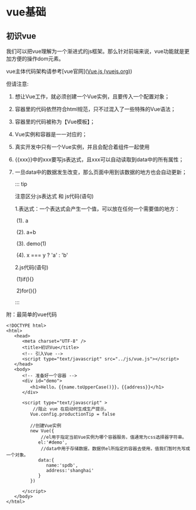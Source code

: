# vue基础

## 初识vue

我们可以把vue理解为一个渐进式的js框架。那么针对前端来说，vue功能就是更加方便的操作dom元素。

vue主体代码架构请参考[vue官网]([Vue.js (vuejs.org)](https://cn.vuejs.org/))

但请注意:

1. 想让Vue工作，就必须创建一个Vue实例，且要传入一个配置对象；

2. 容器里的代码依然符合html规范，只不过混入了一些特殊的Vue语法；

3. 容器里的代码被称为【Vue模板】；

4. Vue实例和容器是一一对应的；

5. 真实开发中只有一个Vue实例，并且会配合着组件一起使用

6. {{xxx}}中的xxx要写js表达式，且xxx可以自动读取到data中的所有属性；

7. 一旦data中的数据发生改变，那么页面中用到该数据的地方也会自动更新；

   ::: tip

   注意区分:js表达式 和 js代码(语句)

   1.表达式：一个表达式会产生一个值，可以放在任何一个需要值的地方：

   ​					(1). a

   ​					(2). a+b

   ​					(3). demo(1)

   ​					(4). x === y ? 'a' : 'b'

   2.js代码(语句)

   ​			        (1)if(){}

   ​					2)for(){}

   :::

附：最简单的vue代码

```vue
<!DOCTYPE html>
<html>
   <head>
      <meta charset="UTF-8" />
      <title>初识Vue</title>
      <!-- 引入Vue -->
      <script type="text/javascript" src="../js/vue.js"></script>
   </head>
   <body>
      <!-- 准备好一个容器 -->
      <div id="demo">
         <h1>Hello，{{name.toUpperCase()}}，{{address}}</h1>
      </div>

      <script type="text/javascript" >
          //阻止 vue 在启动时生成生产提示。
         Vue.config.productionTip = false 

         //创建Vue实例
         new Vue({
             //el用于指定当前Vue实例为哪个容器服务，值通常为css选择器字符串。
            el:'#demo', 
             //data中用于存储数据，数据供el所指定的容器去使用，值我们暂时先写成一个对象。
            data:{ 
               name:'spdb',
               address:'shanghai'
            }
         })

      </script>
   </body>
</html>
```

